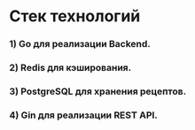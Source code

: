 # Стек технологий

### 1) Go для реализации Backend.
### 2) Redis для кэширования.
### 3) PostgreSQL для хранения рецептов.
### 4) Gin для реализации REST API.